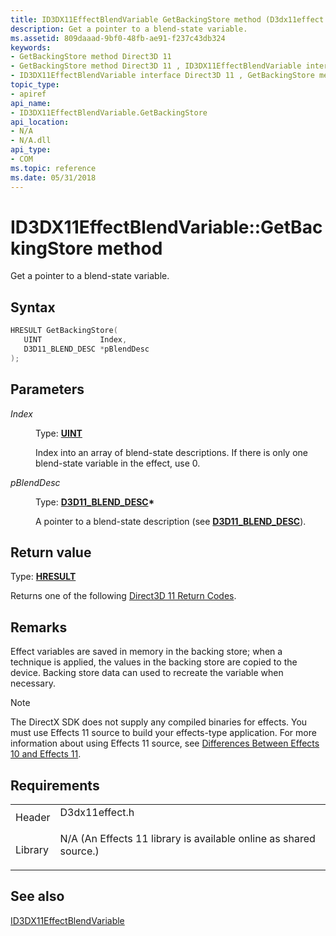 ```yaml
---
title: ID3DX11EffectBlendVariable GetBackingStore method (D3dx11effect.h)
description: Get a pointer to a blend-state variable.
ms.assetid: 809daaad-9bf0-48fb-ae91-f237c43db324
keywords:
- GetBackingStore method Direct3D 11
- GetBackingStore method Direct3D 11 , ID3DX11EffectBlendVariable interface
- ID3DX11EffectBlendVariable interface Direct3D 11 , GetBackingStore method
topic_type:
- apiref
api_name:
- ID3DX11EffectBlendVariable.GetBackingStore
api_location:
- N/A
- N/A.dll
api_type:
- COM
ms.topic: reference
ms.date: 05/31/2018
---
```


# ID3DX11EffectBlendVariable::GetBackingStore method

Get a pointer to a blend-state variable.

## Syntax


```C++
HRESULT GetBackingStore(
   UINT             Index,
   D3D11_BLEND_DESC *pBlendDesc
);
```



## Parameters

<dl> <dt>

*Index* 
</dt> <dd>

Type: **[**UINT**](/windows/desktop/WinProg/windows-data-types)**

Index into an array of blend-state descriptions. If there is only one blend-state variable in the effect, use 0.

</dd> <dt>

*pBlendDesc* 
</dt> <dd>

Type: **[**D3D11\_BLEND\_DESC**](/windows/desktop/api/D3D11/ns-d3d11-d3d11_blend_desc)\***

A pointer to a blend-state description (see [**D3D11\_BLEND\_DESC**](/windows/desktop/api/D3D11/ns-d3d11-d3d11_blend_desc)).

</dd> </dl>

## Return value

Type: **[**HRESULT**](https://msdn.microsoft.com/library/Bb401631(v=MSDN.10).aspx)**

Returns one of the following [Direct3D 11 Return Codes](d3d11-graphics-reference-returnvalues.md).

## Remarks

Effect variables are saved in memory in the backing store; when a technique is applied, the values in the backing store are copied to the device. Backing store data can used to recreate the variable when necessary.

> [!Note]  
> The DirectX SDK does not supply any compiled binaries for effects. You must use Effects 11 source to build your effects-type application. For more information about using Effects 11 source, see [Differences Between Effects 10 and Effects 11](d3d11-graphics-programming-guide-effects-differences.md).

 

## Requirements



|                    |                                                                                                                                              |
|--------------------|----------------------------------------------------------------------------------------------------------------------------------------------|
| Header<br/>  | <dl> <dt>D3dx11effect.h</dt> </dl>                                                    |
| Library<br/> | <dl> <dt>N/A (An Effects 11 library is available online as shared source.)</dt> </dl> |



## See also

<dl> <dt>

[ID3DX11EffectBlendVariable](id3dx11effectblendvariable.md)
</dt> </dl>

 

